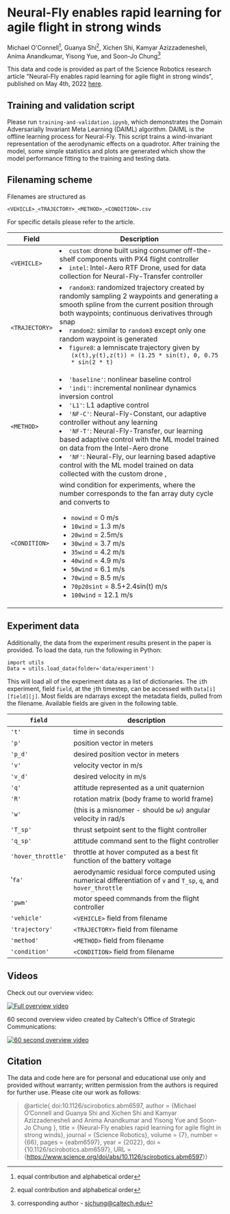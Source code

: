 # Neural-Fly enables rapid learning for agile flight in strong winds

Michael O'Connell[^equal],
Guanya Shi[^equal],
Xichen Shi,
Kamyar Azizzadenesheli,
Anima Anandkumar,
Yisong Yue, and
Soon-Jo Chung[^corresponding]

[^equal]: equal contribution and alphabetical order

[^corresponding]: corresponding author - sjchung@caltech.edu

This data and code is provided as part of the Science Robotics research article "Neural-Fly enables rapid learning for agile flight in strong winds", published on May 4th, 2022 [here](https://www.science.org/doi/abs/10.1126/scirobotics.abm6597).

## Training and validation script

Please run `training-and-validation.ipynb`, which demonstrates the Domain Adversarially Invariant Meta Learning (DAIML) algorithm. DAIML is the offline learning process for Neural-Fly. This script trains a wind-invariant representation of the aerodynamic effects on a quadrotor. After training the model, some simple statistics and plots are generated which show the model performance fitting to the training and testing data. 

## Filenaming scheme

Filenames are structured as

    <VEHICLE>_<TRAJECTORY>_<METHOD>_<CONDITION>.csv

For specific details please refer to the article.

| Field | Description |
| --- | --- |
| `<VEHICLE>` | <li>`custom`: drone built using consumer off-the-shelf components with PX4 flight controller</li><li> `intel`: Intel-Aero RTF Drone, used for data collection for Neural-Fly-Transfer controller |
| `<TRAJECTORY>` | <li>`random3`: randomized trajectory created by randomly sampling 2 waypoints and generating a smooth spline from the current position through both waypoints; continuous derivatives through snap </li><li> `random2`: similar to `random3` except only one random waypoint is generated</li><li> `figure8`: a lemniscate trajectory given by <ul> `(x(t),y(t),z(t)) = (1.25 * sin(t), 0, 0.75 * sin(2 * t)` |
| `<METHOD>` | <li>`'baseline'`: nonlinear baseline control </li><li> `'indi'`: incremental nonlinear dynamics inversion control </li><li> `'L1'`: L1 adaptive control </li><li> `'NF-C'`: Neural-Fly-Constant, our adaptive controller without any learning </li><li> `'NF-T'`: Neural-Fly-Transfer, our learning based adaptive control with the ML model trained on data from the Intel-Aero drone </li><li> `'NF'`: Neural-Fly, our learning based adaptive control with the ML model trained on data collected with the custom drone , </li> |
| `<CONDITION>` | wind condition for experiments, where the number corresponds to the fan array duty cycle and converts to <ul><li>`nowind` = 0 m/s</li><li>`10wind` = 1.3 m/s</li><li>`20wind` = 2.5m/s</li><li>`30wind` = 3.7 m/s</li><li>`35wind` = 4.2 m/s</li><li>`40wind` = 4.9 m/s</li><li>`50wind` = 6.1 m/s</li><li>`70wind` = 8.5 m/s</li><li>`70p20sint` = 8.5+2.4sin(t) m/s</li><li>`100wind` = 12.1 m/s</ul>

## Experiment data

Additionally, the data from the experiment results present in the paper is provided. To load the data, run the following in Python:

    import utils
    Data = utils.load_data(folder='data/experiment')

This will load all of the experiment data as a list of dictionaries. The `i`th experiment, field `field`, at the `j`th timestep, can be accessed with `Data[i][field][j]`. Most fields are ndarrays except the metadata fields, pulled from the filename. Available fields are given in the following table.

| `field` | description |
|---------|-------------|
| `'t'` | time in seconds |
| `'p'` | position vector in meters |
| `'p_d'` | desired position vector in meters |
| `'v'` | velocity vector in m/s |
| `'v_d'` | desired velocity in m/s |
| `'q'` | attitude represented as a unit quaternion |
| `'R'` | rotation matrix (body frame to world frame) |
| `'w'` | (this is a misnomer - should be $\omega$) angular velocity in rad/s |
| `'T_sp'` | thrust setpoint sent to the flight controller |
| `'q_sp'` | attitude command sent to the flight controller |
| `'hover_throttle'` | throttle at hover computed as a best fit function of the battery voltage |
|  '`fa'` | aerodynamic residual force computed using numerical differentiation of `v` and `T_sp`, `q`, and `hover_throttle` |
| `'pwm'` | motor speed commands from the flight controller |
| `'vehicle'` | `<VEHICLE>` field from filename |
| `'trajectory'` | `<TRAJECTORY>` field from filename |
| `'method'` | `<METHOD>` field from filename |
| `'condition'` | `<CONDITION>` field from filename |

## Videos

Check out our overview video:

[![Full overview video](https://img.youtube.com/vi/iCFcU3i2xIM/mqdefault.jpg)](https://www.youtube.com/watch?v=iCFcU3i2xIM "Neural-Fly Enables Rapid Learning for Agile Flight in Strong Winds")

60 second overview video created by Caltech's Office of Strategic Communications:

[![60 second overview video](https://img.youtube.com/vi/y3Z5ZJK6FDg/mqdefault.jpg)](https://www.youtube.com/watch?v=y3Z5ZJK6FDg "Neural-Fly Enables Rapid Learning for Agile Flight in Strong Winds")

## Citation

The data and code here are for personal and educational use only and provided without warranty; written permission from the authors is required for further use. Please cite our work as follows:

> @article{
doi:10.1126/scirobotics.abm6597,
author = {Michael O’Connell  and Guanya Shi  and Xichen Shi  and Kamyar Azizzadenesheli  and Anima Anandkumar  and Yisong Yue  and Soon-Jo Chung },
title = {Neural-Fly enables rapid learning for agile flight in strong winds},
journal = {Science Robotics},
volume = {7},
number = {66},
pages = {eabm6597},
year = {2022},
doi = {10.1126/scirobotics.abm6597},
URL = {<https://www.science.org/doi/abs/10.1126/scirobotics.abm6597>}}
